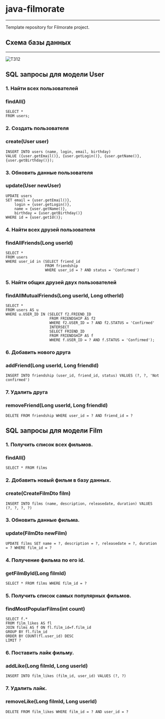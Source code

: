 # java-filmorate

---
Template repository for Filmorate project.


## Схема базы данных

---
![ТЗ12](https://github.com/user-attachments/assets/66f38049-17a3-41ab-b5e5-81b817f30775)

## SQL запросы для модели User

### 1. Найти всех пользователей
### findAll()
```
SELECT *
FROM users;
```
### 2. Создать пользователя
### create(User user)
```
INSERT INTO users (name, login, email, birthday)
VALUE ({user.getEmail()}, {user.getLogin()}, {user.getName()}, {user.getBirthday()});
```
### 3. Обновить данные пользователя
### update(User newUser)
```
UPDATE users 
SET email = {user.getEmail()}, 
    login = {user.getLogin()}, 
    name = {user.getName()}, 
    birthday = {user.getBirthday()}
WHERE id = {user.getId()};
```
### 4. Найти всех друзей пользователя
### findAllFriends(Long userId)
```
SELECT *
FROM users
WHERE user_id in (SELECT friend_id
                  FROM friendship
                  WHERE user_id = ? AND status = 'Confirmed')
```
### 5. Найти общих друзей двух пользователей
### findAllMutualFriends(Long userId, Long otherId)
```
SELECT *
FROM users AS u
WHERE u.USER_ID IN (SELECT f2.FRIEND_ID
                    FROM FRIENDSHIP AS f2
                    WHERE f2.USER_ID = ? AND f2.STATUS = 'Confirmed'
                    INTERSECT
                    SELECT FRIEND_ID
                    FROM FRIENDSHIP AS f
                    WHERE f.USER_ID = ? AND f.STATUS = 'Confirmed');
```
### 6. Добавить нового друга
### addFriend(Long userId, Long friendId)
```
INSERT INTO friendship (user_id, friend_id, status) VALUES (?, ?, 'Not confirmed')
```
### 7. Удалить друга
### removeFriend(Long userId, Long friendId)
```
DELETE FROM friendship WHERE user_id = ? AND friend_id = ?
```

## SQL запросы для модели Film
### 1. Получить список всех фильмов.
### findAll()
```
SELECT * FROM films
```
### 2. Добавить новый фильм в базу данных.
### create(CreateFilmDto film)
```
INSERT INTO films (name, description, releasedate, duration) VALUES (?, ?, ?, ?)
```
### 3. Обновить данные фильма.
### update(FilmDto newFilm)
```
UPDATE films SET name = ?, description = ?, releasedate = ?, duration = ? WHERE film_id = ?
```
### 4. Получение фильма по его id.
### getFilmById(Long filmId)
```
SELECT * FROM films WHERE film_id = ?
```
### 5. Получить список самых популярных фильмов.
### findMostPopularFilms(int count)
```
SELECT f.*
FROM film_likes AS fl 
JOIN films AS f ON fl.film_id=f.film_id
GROUP BY fl.film_id
ORDER BY COUNT(fl.user_id) DESC
LIMIT ?
```
### 6. Поставить лайк фильму.
### addLike(Long filmId, Long userId)
```
INSERT INTO film_likes (film_id, user_id) VALUES (?, ?)
```
### 7. Удалить лайк.
### removeLike(Long filmId, Long userId)
```
DELETE FROM film_likes WHERE film_id = ? AND user_id = ?
```

